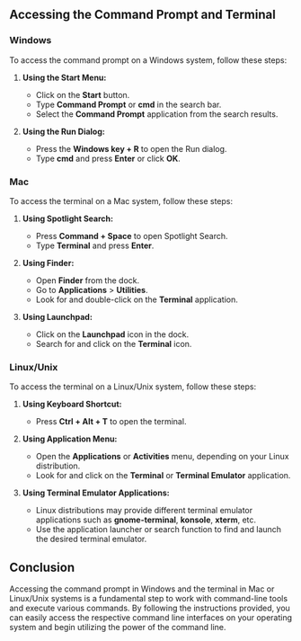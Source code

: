 ## Accessing the Command Prompt and Terminal

### Windows

To access the command prompt on a Windows system, follow these steps:

1. **Using the Start Menu:**
   - Click on the **Start** button.
   - Type **Command Prompt** or **cmd** in the search bar.
   - Select the **Command Prompt** application from the search results.

2. **Using the Run Dialog:**
   - Press the **Windows key + R** to open the Run dialog.
   - Type **cmd** and press **Enter** or click **OK**.

### Mac

To access the terminal on a Mac system, follow these steps:

1. **Using Spotlight Search:**
   - Press **Command + Space** to open Spotlight Search.
   - Type **Terminal** and press **Enter**.

2. **Using Finder:**
   - Open **Finder** from the dock.
   - Go to **Applications** > **Utilities**.
   - Look for and double-click on the **Terminal** application.

3. **Using Launchpad:**
   - Click on the **Launchpad** icon in the dock.
   - Search for and click on the **Terminal** icon.

### Linux/Unix

To access the terminal on a Linux/Unix system, follow these steps:

1. **Using Keyboard Shortcut:**
   - Press **Ctrl + Alt + T** to open the terminal.

2. **Using Application Menu:**
   - Open the **Applications** or **Activities** menu, depending on your Linux distribution.
   - Look for and click on the **Terminal** or **Terminal Emulator** application.

3. **Using Terminal Emulator Applications:**
   - Linux distributions may provide different terminal emulator applications such as **gnome-terminal**, **konsole**, **xterm**, etc.
   - Use the application launcher or search function to find and launch the desired terminal emulator.

## Conclusion

Accessing the command prompt in Windows and the terminal in Mac or Linux/Unix systems is a fundamental step to work with command-line tools and execute various commands. By following the instructions provided, you can easily access the respective command line interfaces on your operating system and begin utilizing the power of the command line.
